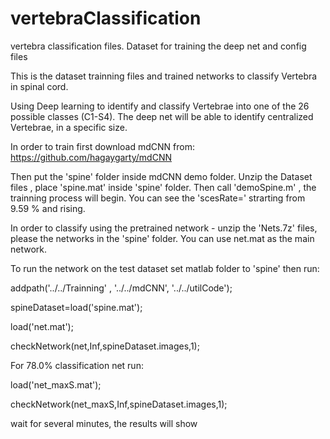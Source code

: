 # vertebraClassification
vertebra classification files. Dataset for training the deep net and config files

This is the dataset trainning files and trained networks to classify Vertebra in spinal cord.

Using Deep learning to identify and classify Vertebrae into one of the 26 possible classes (C1-S4). The deep net will be able to identify centralized Vertebrae, in a specific size. 

In order to train first download mdCNN from:
https://github.com/hagaygarty/mdCNN

Then put the 'spine' folder inside mdCNN demo folder.
Unzip the Dataset files , place 'spine.mat' inside 'spine' folder.
Then call 'demoSpine.m' , the trainning process will begin. You can see the 'scesRate=' strarting from 9.59 % and rising.


In order to classify using the pretrained network - unzip the 'Nets.7z' files, please the networks in the 'spine' folder.
You can use net.mat as the main network.

To run the network on the test dataset set matlab folder to 'spine' then run:

addpath('../../Trainning' , '../../mdCNN', '../../utilCode');

spineDataset=load('spine.mat'); 

load('net.mat');

checkNetwork(net,Inf,spineDataset.images,1);

For 78.0% classification net run:

load('net_maxS.mat');

checkNetwork(net_maxS,Inf,spineDataset.images,1);

wait for several minutes, the results will show


